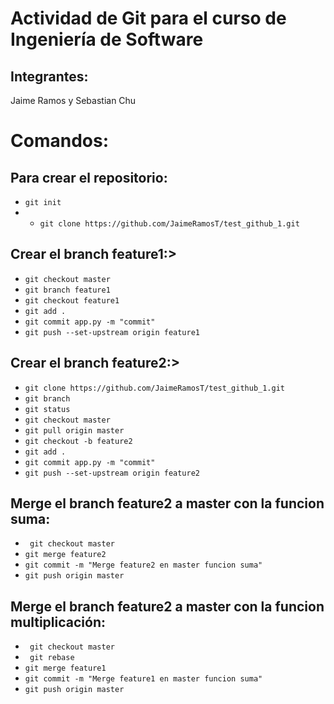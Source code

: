 # Actividad de Git para el curso de Ingeniería de Software 

## Integrantes: 
Jaime Ramos y Sebastian Chu


# Comandos:
## Para crear el repositorio:
- ```git init```
- - ```git clone https://github.com/JaimeRamosT/test_github_1.git```

## Crear el branch feature1:>
- ```git checkout master```
- ```git branch feature1```
- ```git checkout feature1```
- ```git add .```
- ```git commit app.py -m "commit"```
- ```git push --set-upstream origin feature1```

## Crear el branch feature2:>
- ```git clone https://github.com/JaimeRamosT/test_github_1.git```
- ```git branch```    
- ```git status```    
- ```git checkout master```
- ```git pull origin master```
- ```git checkout -b feature2```
- ```git add .```
- ```git commit app.py -m "commit"```
- ```git push --set-upstream origin feature2```

## Merge el branch feature2 a master con la funcion suma:
- ``` git checkout master```
- ```git merge feature2```    
- ```git commit -m "Merge feature2 en master funcion suma"```    
- ```git push origin master```

## Merge el branch feature2 a master con la funcion multiplicación:
- ``` git checkout master```
- ``` git rebase```
- ```git merge feature1```    
- ```git commit -m "Merge feature1 en master funcion suma"```    
- ```git push origin master```
  
